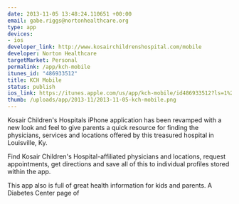 ```yaml
--- 
date: 2013-11-05 13:48:24.110651 +00:00
email: gabe.riggs@nortonhealthcare.org
type: app
devices: 
- ios
developer_link: http://www.kosairchildrenshospital.com/mobile
developer: Norton Healthcare
targetMarket: Personal
permalink: /app/kch-mobile
itunes_id: "486933512"
title: KCH Mobile
status: publish
ios_link: https://itunes.apple.com/us/app/kch-mobile/id486933512?ls=1%26mt=8
thumb: /uploads/app/2013-11/2013-11-05-kch-mobile.png
---
```


Kosair Children's Hospitals iPhone application has been revamped with a new look and feel to give parents a quick resource for finding the physicians, services and locations offered by this treasured hospital in Louisville, Ky.

Find Kosair Children's Hospital-affiliated physicians and locations, request appointments, get directions and save all of this to individual profiles stored within the app.

This app also is full of great health information for kids and parents. A Diabetes Center page of
